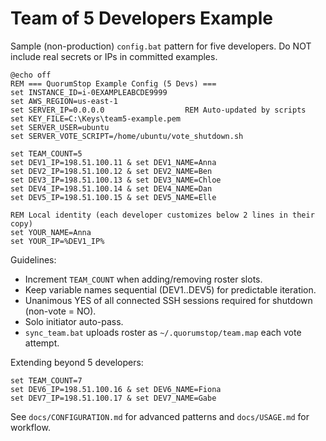 # Team of 5 Developers Example

Sample (non-production) `config.bat` pattern for five developers. Do NOT include real secrets or IPs in committed examples.

```batch
@echo off
REM === QuorumStop Example Config (5 Devs) ===
set INSTANCE_ID=i-0EXAMPLEABCDE9999
set AWS_REGION=us-east-1
set SERVER_IP=0.0.0.0                  REM Auto-updated by scripts
set KEY_FILE=C:\Keys\team5-example.pem
set SERVER_USER=ubuntu
set SERVER_VOTE_SCRIPT=/home/ubuntu/vote_shutdown.sh

set TEAM_COUNT=5
set DEV1_IP=198.51.100.11 & set DEV1_NAME=Anna
set DEV2_IP=198.51.100.12 & set DEV2_NAME=Ben
set DEV3_IP=198.51.100.13 & set DEV3_NAME=Chloe
set DEV4_IP=198.51.100.14 & set DEV4_NAME=Dan
set DEV5_IP=198.51.100.15 & set DEV5_NAME=Elle

REM Local identity (each developer customizes below 2 lines in their copy)
set YOUR_NAME=Anna
set YOUR_IP=%DEV1_IP%
```

Guidelines:
- Increment `TEAM_COUNT` when adding/removing roster slots.
- Keep variable names sequential (DEV1..DEV5) for predictable iteration.
- Unanimous YES of all connected SSH sessions required for shutdown (non-vote = NO).
- Solo initiator auto-pass.
- `sync_team.bat` uploads roster as `~/.quorumstop/team.map` each vote attempt.

Extending beyond 5 developers:
```
set TEAM_COUNT=7
set DEV6_IP=198.51.100.16 & set DEV6_NAME=Fiona
set DEV7_IP=198.51.100.17 & set DEV7_NAME=Gabe
```

See `docs/CONFIGURATION.md` for advanced patterns and `docs/USAGE.md` for workflow.
